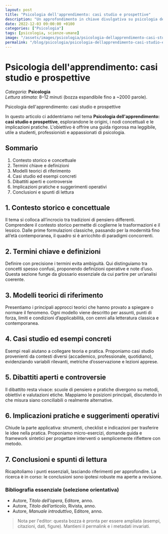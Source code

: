 ```yaml
---
layout: post
title: "Psicologia dell'apprendimento: casi studio e prospettive"
description: "Un approfondimento in chiave divulgativa su psicologia dell'apprendimento: casi studio e prospettive, nella categoria Psicologia."
date: 2022-12-03 09:00:00 +0100
categories: ["Psicologia"]
tags: [psicologia, scienze-umane]
image: "/assets/images/psicologia/psicologia-dellapprendimento-casi-studio-e-prospettive.jpg"
permalink: "/blog/psicologia/psicologia-dellapprendimento-casi-studio-e-prospettive/"
---
```


# Psicologia dell'apprendimento: casi studio e prospettive

*Categoria:* **Psicologia**  
*Lettura stimata:* 8–12 minuti (bozza espandibile fino a ~2000 parole).

Psicologia dell'apprendimento: casi studio e prospettive

In questo articolo ci addentriamo nel tema **Psicologia dell'apprendimento: casi studio e prospettive**, esplorandone le origini, i nodi concettuali e le implicazioni pratiche. L'obiettivo è offrire una guida rigorosa ma leggibile, utile a studenti, professionisti e appassionati di psicologia.

## Sommario
1. Contesto storico e concettuale
2. Termini chiave e definizioni
3. Modelli teorici di riferimento
4. Casi studio ed esempi concreti
5. Dibattiti aperti e controversie
6. Implicazioni pratiche e suggerimenti operativi
7. Conclusioni e spunti di lettura

## 1. Contesto storico e concettuale
Il tema si colloca all’incrocio tra tradizioni di pensiero differenti. Comprendere il contesto storico permette di coglierne le trasformazioni e il lessico. Dalle prime formulazioni classiche, passando per la modernità fino all’età contemporanea, il quadro si è arricchito di paradigmi concorrenti.

## 2. Termini chiave e definizioni
Definire con precisione i termini evita ambiguità. Qui distinguiamo tra concetti spesso confusi, proponendo definizioni operative e note d’uso. Questa sezione funge da glossario essenziale da cui partire per un’analisi coerente.

## 3. Modelli teorici di riferimento
Presentiamo i principali approcci teorici che hanno provato a spiegare o normare il fenomeno. Ogni modello viene descritto per assunti, punti di forza, limiti e condizioni d’applicabilità, con cenni alla letteratura classica e contemporanea.

## 4. Casi studio ed esempi concreti
Esempi reali aiutano a collegare teoria e pratica. Proponiamo casi studio provenienti da contesti diversi (accademico, professionale, quotidiano), evidenziando variabili rilevanti, metriche d’osservazione e lezioni apprese.

## 5. Dibattiti aperti e controversie
Il dibattito resta vivace: scuole di pensiero e pratiche divergono su metodi, obiettivi e valutazioni etiche. Mappiamo le posizioni principali, discutendo in che misura siano conciliabili o realmente alternative.

## 6. Implicazioni pratiche e suggerimenti operativi
Chiude la parte applicativa: strumenti, checklist e indicazioni per trasferire le idee nella pratica. Proponiamo micro-esercizi, domande guida e framework sintetici per progettare interventi o semplicemente riflettere con metodo.

## 7. Conclusioni e spunti di lettura
Ricapitoliamo i punti essenziali, lasciando riferimenti per approfondire. La ricerca è in corso: le conclusioni sono ipotesi robuste ma aperte a revisione.

### Bibliografia essenziale (selezione orientativa)
- Autore, *Titolo dell’opera*, Editore, anno.
- Autore, *Titolo dell’articolo*, Rivista, anno.
- Autore, *Manuale introduttivo*, Editore, anno.


> Nota per l'editor: questa bozza è pronta per essere ampliata (esempi, citazioni, dati, figure). Mantieni il permalink e i metadati invariati.
